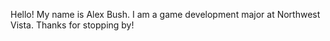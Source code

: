 Hello! My name is Alex Bush. I am a game development major at Northwest Vista. Thanks for stopping by!
